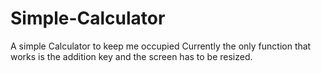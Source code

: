 # Simple-Calculator
A simple Calculator to keep me occupied
Currently the only function that works is the addition key and the screen 
has to be resized. 
